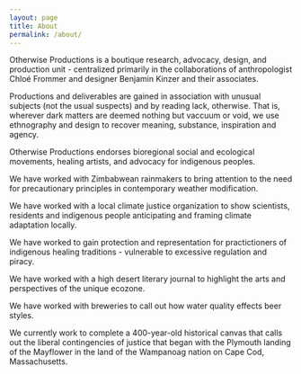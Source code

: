 ```yaml
---
layout: page
title: About
permalink: /about/
---
```


Otherwise Productions is a boutique research, advocacy, design, and production unit - centralized primarily in the collaborations of anthropologist Chloé Frommer and designer Benjamin Kinzer and their associates.

Productions and deliverables are gained in association with unusual subjects (not the usual suspects) and by reading lack, otherwise. That is, wherever dark matters are deemed nothing but vaccuum or void, we use ethnography and design to recover meaning, substance, inspiration and agency.

Otherwise Productions endorses bioregional social and ecological movements, healing artists, and advocacy for indigenous peoples.

We have worked with Zimbabwean rainmakers to bring attention to the need for precautionary principles in contemporary weather modification.

We have worked with a local climate justice organization to show scientists, residents and indigenous people anticipating and framing climate adaptation locally.

We have worked to gain protection and representation for practictioners of indigenous healing traditions - vulnerable to excessive regulation and piracy.

We have worked with a high desert literary journal to highlight the arts and perspectives of the unique ecozone.

We have worked with breweries to call out how water quality effects beer styles.

We currently work to complete a 400-year-old historical canvas that calls out the liberal contingencies of justice that began with the Plymouth landing of the Mayflower in the land of the Wampanoag nation on Cape Cod, Massachusetts.
